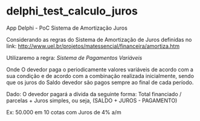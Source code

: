 # delphi_test_calculo_juros
App Delphi - PoC Sistema de Amortização Juros

Considerando as regras do Sistema de Amortização de Juros definidas no link:
http://www.uel.br/projetos/matessencial/financeira/amortiza.htm

 Utilizaremo a regra: *Sistema de Pagamentos Variáveis*
 
Onde O devedor paga o periodicamente valores variáveis de acordo com a sua condição e de acordo com a combinação realizada inicialmente, sendo que os juros do Saldo devedor são pagos sempre ao final de cada período.

Dado: O devedor pagará a dívida da seguinte forma: 
Total financiado / parcelas + Juros simples, ou seja, (SALDO + JUROS - PAGAMENTO)  

Ex: 50.000 em 10 cotas com Juros de 4% a/m




